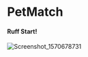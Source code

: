 # PetMatch

#### Ruff Start!
![Screenshot_1570678731](https://user-images.githubusercontent.com/5893051/66537497-7c8c1680-ead5-11e9-9a47-c2d716dcbd0d.png)
